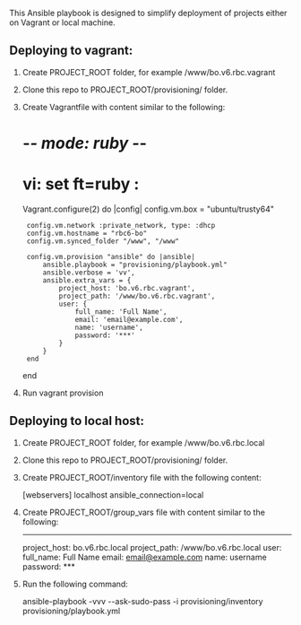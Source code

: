 This Ansible playbook is designed to simplify deployment of projects either on Vagrant or local machine.

Deploying to vagrant:
--------------------

1. Create PROJECT_ROOT folder, for example /www/bo.v6.rbc.vagrant
2. Clone this repo to PROJECT_ROOT/provisioning/ folder.
3. Create Vagrantfile with content similar to the following:


    # -*- mode: ruby -*-
    # vi: set ft=ruby :
    
    Vagrant.configure(2) do |config|
        config.vm.box = "ubuntu/trusty64"
    
        config.vm.network :private_network, type: :dhcp
        config.vm.hostname = "rbc6-bo"
        config.vm.synced_folder "/www", "/www"

        config.vm.provision "ansible" do |ansible|
            ansible.playbook = "provisioning/playbook.yml"
            ansible.verbose = 'vv',
            ansible.extra_vars = {
                project_host: 'bo.v6.rbc.vagrant',
                project_path: '/www/bo.v6.rbc.vagrant',
                user: {
                    full_name: 'Full Name',
                    email: 'email@example.com',
                    name: 'username',
                    password: '***'
                }
            }
        end
    end


4. Run vagrant provision


Deploying to local host:
-----------------------

1. Create PROJECT_ROOT folder, for example /www/bo.v6.rbc.local
2. Clone this repo to PROJECT_ROOT/provisioning/ folder.
3. Create PROJECT_ROOT/inventory file with the following content:

    [webservers]
    localhost ansible_connection=local

4. Create PROJECT_ROOT/group_vars file with content similar to the following:

    ---
    project_host: bo.v6.rbc.local
    project_path: /www/bo.v6.rbc.local
    user:
      full_name: Full Name
      email: email@example.com
      name: username
      password: ***

5. Run the following command:

    ansible-playbook -vvv --ask-sudo-pass -i provisioning/inventory provisioning/playbook.yml
